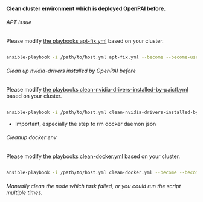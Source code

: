 #### Clean cluster environment which is deployed OpenPAI before.


###### APT Issue

Please modify [the playbooks apt-fix.yml](./apt-fix.yml) based on your cluster. 

```bash

ansible-playbook -i /path/to/host.yml apt-fix.yml --become --become-user=root

```

###### Clean up nvidia-drivers installed by OpenPAI before

Please modify [the playbooks clean-nvidia-drivers-installed-by-paictl.yml](./clean-nvidia-drivers-installed-by-paictl.yml) based on your cluster. 

```bash

ansible-playbook -i /path/to/host.yml clean-nvidia-drivers-installed-by-paictl.yml --become --become-user=root

```

- Important, especially the step to rm docker daemon json 


###### Cleanup docker env

Please modify [the playbooks clean-docker.yml](./clean-docker.yml) based on your cluster.

```bash

ansible-playbook -i /path/to/host.yml clean-docker.yml --become --become-user=root

```


###### Manually clean the node which task failed, or you could run the script multiple times. 
